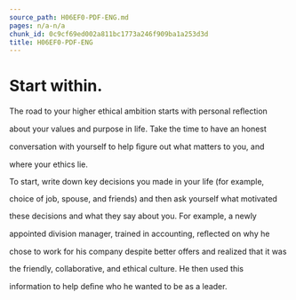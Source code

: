 ```yaml
---
source_path: H06EF0-PDF-ENG.md
pages: n/a-n/a
chunk_id: 0c9cf69ed002a811bc1773a246f909ba1a253d3d
title: H06EF0-PDF-ENG
---
```

# Start within.

The road to your higher ethical ambition starts with personal reﬂection

about your values and purpose in life. Take the time to have an honest

conversation with yourself to help ﬁgure out what matters to you, and

where your ethics lie.

To start, write down key decisions you made in your life (for example,

choice of job, spouse, and friends) and then ask yourself what motivated

these decisions and what they say about you. For example, a newly

appointed division manager, trained in accounting, reﬂected on why he

chose to work for his company despite better offers and realized that it was

the friendly, collaborative, and ethical culture. He then used this

information to help deﬁne who he wanted to be as a leader.
